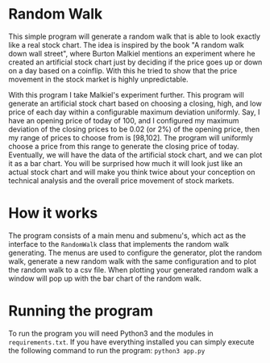 # Random Walk
This simple program will generate a random walk that is able to look exactly like a real stock chart.
The idea is inspired by the book "A random walk down wall street", where Burton Malkiel mentions an experiment where
he created an artificial stock chart just by deciding if the price goes up or down on a day based on a coinflip.
With this he tried to show that the price movement in the stock market is highly unpredictable.

With this program I take Malkiel's experiment further. This program will generate an artificial stock chart based on
choosing a closing, high, and low price of each day within a configurable maximum deviation uniformly. Say, I have an
opening price of today of 100, and I configured my maximum deviation of the closing prices to be 0.02 (or 2%) of the
opening price, then my range of prices to choose from is \[98,102\]. The program will uniformly choose a price from this
range to generate the closing price of today. Eventually, we will have the data of the artificial stock chart, and we
can plot it as a bar chart. You will be surprised how much it will look just like an actual stock chart and will make
you think twice about your conception on technical analysis and the overall price movement of stock markets.

# How it works
The program consists of a main menu and submenu's, which act as the interface to the `RandomWalk` class that implements
the random walk generating. The menus are used to configure the generator, plot the random walk, generate a new
random walk with the same configuration and to plot the random walk to a csv file. When plotting your generated random
walk a window will pop up with the bar chart of the random walk.

# Running the program
To run the program you will need Python3 and the modules in `requirements.txt`.
If you have everything installed you can simply execute the following command to run the program:
```python3 app.py```
